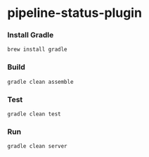 # pipeline-status-plugin

### Install Gradle

```SHELL
brew install gradle
```

### Build

```
gradle clean assemble
```

### Test

```
gradle clean test
```

### Run

```
gradle clean server
```
